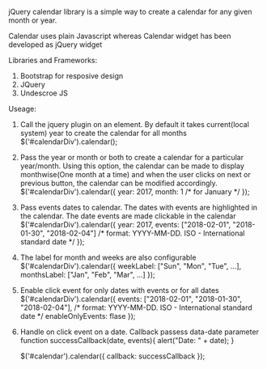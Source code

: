 jQuery calendar library is a simple way to create a calendar for any given month or year.

Calendar uses plain Javascript whereas Calendar widget has been developed as jQuery widget

Libraries and Frameworks:
1. Bootstrap for resposive design
2. JQuery
3. Undescroe JS

Useage:

1.	Call the jquery plugin on an element. By default it takes current(local system) year to create the calendar for all months
	$('#calendarDiv').calendar();

2.	Pass the year or month or both to create a calendar for a particular year/month. Using this option, the calendar can be made to display monthwise(One month at a time) and when the user clicks on next or previous button, the calendar can be modified accordingly.
	$('#calendarDiv').calendar({
		year: 2017,
		month: 1	/* for January */
	});

3.	Pass events dates to calendar. The dates with events are highlighted in the calendar. The date events are made clickable in the calendar
	$('#calendarDiv').calendar({
		year: 2017,
		events: ["2018-02-01", "2018-01-30", "2018-02-04"]	/* format: YYYY-MM-DD. ISO - International standard date */
	});

4.	The label for month and weeks are also configurable
	$('#calendarDiv').calendar({
		weekLabel: ["Sun", "Mon", "Tue", ...],
		monthsLabel: ["Jan", "Feb", "Mar", ...]
	});

5.	Enable click event for only dates with events or for all dates
	$('#calendarDiv').calendar({
		events: ["2018-02-01", "2018-01-30", "2018-02-04"],	/* format: YYYY-MM-DD. ISO - International standard date */
		enableOnlyEvents: flase
	});
	
6.	Handle on click event on a date. Callback passess data-date parameter
	function successCallback(date, events){
        alert("Date: " + date);
    }

	$('#calendar').calendar({
        callback: successCallback
    });
